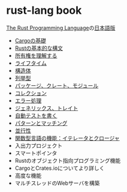 # rust-lang book

[The Rust Programming Language](https://doc.rust-lang.org/stable/book/)の[日本語版](https://doc.rust-jp.rs/book-ja/)

- [Cargoの基礎](./docs/cargo.md)
- [Rustの基本的な構文](./docs/rust_basic_syntax.md)
- [所有権を理解する](./docs/ownership.md)
- [ライフタイム](./docs/lifetime.md)
- [構造体](./docs/struct.md)
- [列挙型](./docs/enum.md)
- [パッケージ、クレート、モジュール](./docs/package_crate_module.md)
- [コレクション](./docs/collections.md)
- [エラー処理](./docs/error_handling.md)
- [ジェネリックス、トレイト](./docs/generics.md)
- [自動テストを書く](./docs/testing.md)
- [パターンとマッチング](./docs/patterns.md)
- [並行性](../docs/concurrency.md)
- [関数型言語の機能：イテレータとクロージャ](../functional_features.md)
- 入出力プロジェクト
- スマートポインタ
- Rustのオブジェクト指向プログラミング機能
- CargoとCrates.ioについてより詳しく
- 高度な機能
- マルチスレッドのWebサーバを構築

